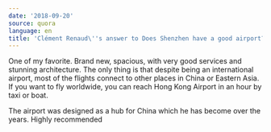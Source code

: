 ```yaml
---
date: '2018-09-20'
source: quora
language: en
title: 'Clément Renaud\''s answer to Does Shenzhen have a good airport? - Quora'
---
```


One of my favorite. Brand new, spacious, with very good services and
stunning architecture. The only thing is that despite being an
international airport, most of the flights connect to other places in
China or Eastern Asia. If you want to fly worldwide, you can reach Hong
Kong Airport in an hour by taxi or boat.

The airport was designed as a hub for China which he has become over the
years. Highly recommended
